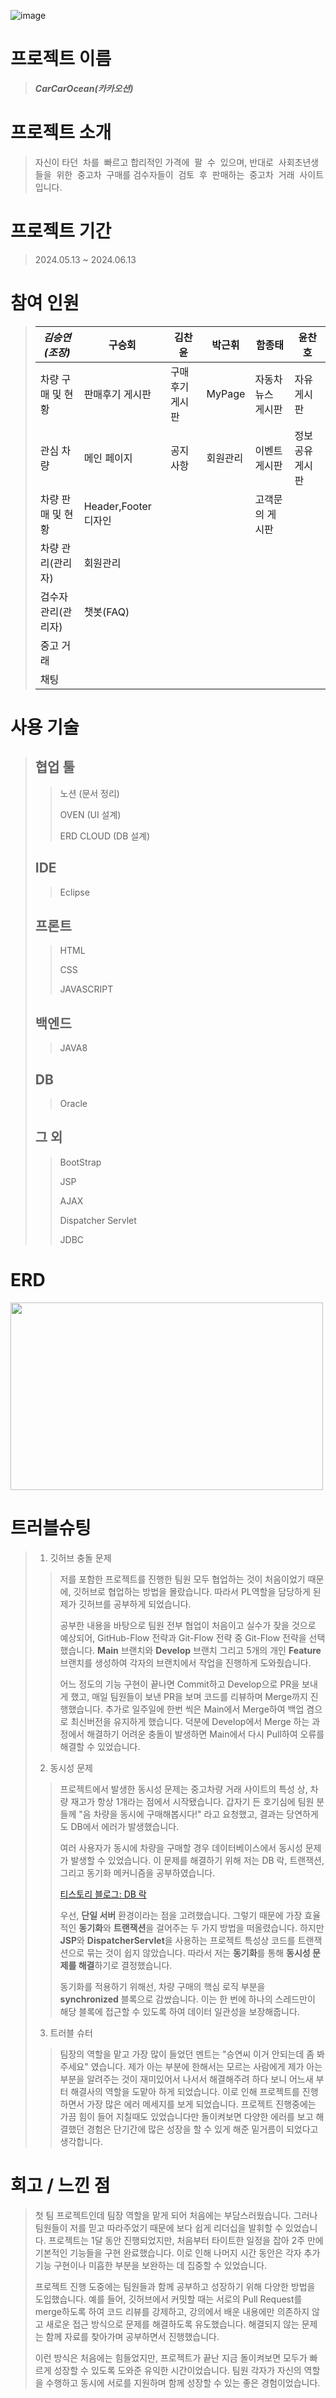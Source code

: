 ![image](https://github.com/Kimseungyeon98/carcarocean/assets/121033246/633fd00d-148a-4142-a897-b7c0bc45d57b)

# 프로젝트 이름
> ***CarCarOcean(카카오션)***

# 프로젝트 소개
> 자신이 타던  차를  빠르고 합리적인 가격에  팔  수  있으며, 반대로  사회초년생들을  위한  중고차  구매를 검수자들이  검토  후  판매하는  중고차  거래  사이트입니다.

# 프로젝트 기간
> 2024.05.13 ~ 2024.06.13

# 참여 인원
> |***김승연(조장)***|구승회|김찬윤|박근휘|함종태|윤찬호|
> |---|---|---|---|---|---|
> |차량 구매 및 현황|판매후기 게시판|구매후기 게시판|MyPage|자동차 뉴스 게시판|자유 게시판|
> |관심 차량|메인 페이지|공지사항|회원관리|이벤트 게시판|정보공유 게시판|
> |차량 판매 및 현황|Header,Footer 디자인|||고객문의 게시판||
> |차량 관리(관리자)|회원관리|||||
> |검수자 관리(관리자)|챗봇(FAQ)|||||
> |중고 거래||||||
> |채팅||||||

# 사용 기술
> ## 협업 툴
 >> 노션 (문서 정리)
> > 
 >> OVEN (UI 설계)
> > 
 >> ERD CLOUD (DB 설계)
> > 
>## IDE
 >> Eclipse
> > 
>## 프론트
 >> HTML
> > 
 >> CSS
> > 
 >> JAVASCRIPT
> > 
>## 백엔드
 >> JAVA8
> > 
>## DB
 >> Oracle
> > 
>## 그 외
 >> BootStrap
> > 
 >> JSP
> > 
 >> AJAX
> > 
 >> Dispatcher Servlet
> > 
 >> JDBC
> > 

# ERD
<div>
    <img src="https://github.com/Kimseungyeon98/carcarocean/assets/121033246/80f67b74-fa7d-4635-91a1-2ada82450be8" width="500px" height="300px">
</div>

# 트러블슈팅
> 1. 깃허브 충돌 문제
>> 저를 포함한 프로젝트를 진행한 팀원 모두 협업하는 것이 처음이었기 때문에, 깃허브로 협업하는 방법을 몰랐습니다.
>> 따라서 PL역할을 담당하게 된 제가 깃허브를 공부하게 되었습니다.
>> 
>> 공부한 내용을 바탕으로 팀원 전부 협업이 처음이고 실수가 잦을 것으로 예상되어, GitHub-Flow 전략과 Git-Flow 전략 중 Git-Flow 전략을 선택했습니다.
>> **Main** 브랜치와 **Develop** 브랜치 그리고 5개의 개인 **Feature** 브랜치를 생성하여 각자의 브랜치에서 작업을 진행하게 도와줬습니다.
>>
>> 어느 정도의 기능 구현이 끝나면 Commit하고 Develop으로 PR을 보내게 했고, 매일 팀원들이 보낸 PR을 보며 코드를 리뷰하며 Merge까지 진행했습니다.
>> 추가로 일주일에 한번 씩은 Main에서 Merge하여 백업 겸으로 최신버전을 유지하게 했습니다.
>> 덕분에 Develop에서 Merge 하는 과정에서 해결하기 어려운 충돌이 발생하면 Main에서 다시 Pull하여 오류를 해결할 수 있었습니다.
>> 
> 2. 동시성 문제
>> 프로젝트에서 발생한 동시성 문제는 중고차량 거래 사이트의 특성 상, 차량 재고가 항상 1개라는 점에서 시작됐습니다.
>> 갑자기 든 호기심에 팀원 분들께 "음 차량을 동시에 구매해봅시다!" 라고 요청했고, 결과는 당연하게도 DB에서 에러가 발생했습니다.
>> 
>> 여러 사용자가 동시에 차량을 구매할 경우 데이터베이스에서 동시성 문제가 발생할 수 있었습니다.
>> 이 문제를 해결하기 위해 저는 DB 락, 트랜잭션, 그리고 동기화 메커니즘을 공부하였습니다.
>>
>> [티스토리 블로그: DB 락](https://tmddus3002.tistory.com/146)
>> 
>> 우선, **단일 서버** 환경이라는 점을 고려했습니다.
>> 그렇기 때문에 가장 효율적인 **동기화**와 **트랜잭션**을 걸어주는 두 가지 방법을 떠올렸습니다.
>> 하지만 **JSP**와 **DispatcherServlet**을 사용하는 프로젝트 특성상 코드를 트랜잭션으로 묶는 것이 쉽지 않았습니다.
>> 따라서 저는 **동기화**를 통해 **동시성 문제를 해결**하기로 결정했습니다.
>> 
>> 동기화를 적용하기 위해선, 차량 구매의 핵심 로직 부분을 **synchronized** 블록으로 감쌌습니다.
>> 이는 한 번에 하나의 스레드만이 해당 블록에 접근할 수 있도록 하여 데이터 일관성을 보장해줍니다.
>>
> 3. 트러블 슈터
>> 팀장의 역할을 맡고 가장 많이 들었던 멘트는 "승연씨 이거 안되는데 좀 봐주세요" 였습니다.
>> 제가 아는 부분에 한해서는 모르는 사람에게 제가 아는 부분을 알려주는 것이 재미있어서 나서서 해결해주려 하다 보니 어느새 부터 해결사의 역할을 도맡아 하게 되었습니다.
>> 이로 인해 프로젝트를 진행하면서 가장 많은 에러 메세지를 보게 되었습니다.
>> 프로젝트 진행중에는 가끔 힘이 들어 지칠때도 있었습니다만 돌이켜보면 다양한 에러를 보고 해결했던 경험은 단기간에 많은 성장을 할 수 있게 해준 밑거름이 되었다고 생각합니다.
>> 

# 회고 / 느낀 점
> 첫 팀 프로젝트인데 팀장 역할을 맡게 되어 처음에는 부담스러웠습니다.
> 그러나 팀원들이 저를 믿고 따라주었기 때문에 보다 쉽게 리더십을 발휘할 수 있었습니다.
> 프로젝트는 1달 동안 진행되었지만, 처음부터 타이트한 일정을 잡아 2주 만에 기본적인 기능들을 구현 완료했습니다.
> 이로 인해 나머지 시간 동안은 각자 추가 기능 구현이나 미흡한 부분을 보완하는 데 집중할 수 있었습니다.
>
> 프로젝트 진행 도중에는 팀원들과 함께 공부하고 성장하기 위해 다양한 방법을 도입했습니다.
> 예를 들어, 깃허브에서 커밋할 때는 서로의 Pull Request를 merge하도록 하여 코드 리뷰를 강제하고, 강의에서 배운 내용에만 의존하지 않고 새로운 접근 방식으로 문제를 해결하도록 유도했습니다.
> 해결되지 않는 문제는 함께 자료를 찾아가며 공부하면서 진행했습니다.
>
> 이런 방식은 처음에는 힘들었지만, 프로젝트가 끝난 지금 돌이켜보면 모두가 빠르게 성장할 수 있도록 도와준 유익한 시간이었습니다.
> 팀원 각자가 자신의 역할을 수행하고 동시에 서로를 지원하며 함께 성장할 수 있는 좋은 경험이었습니다.
> 
